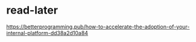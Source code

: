 # read-later

https://betterprogramming.pub/how-to-accelerate-the-adoption-of-your-internal-platform-dd38a2d10a84

